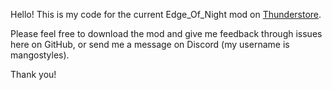 Hello! This is my code for the current Edge_Of_Night mod on [Thunderstore](https://thunderstore.io/package/George/Edge_Of_Night/).

Please feel free to download the mod and give me feedback through issues here on GitHub, or send me a message on Discord (my username is mangostyles).

Thank you!